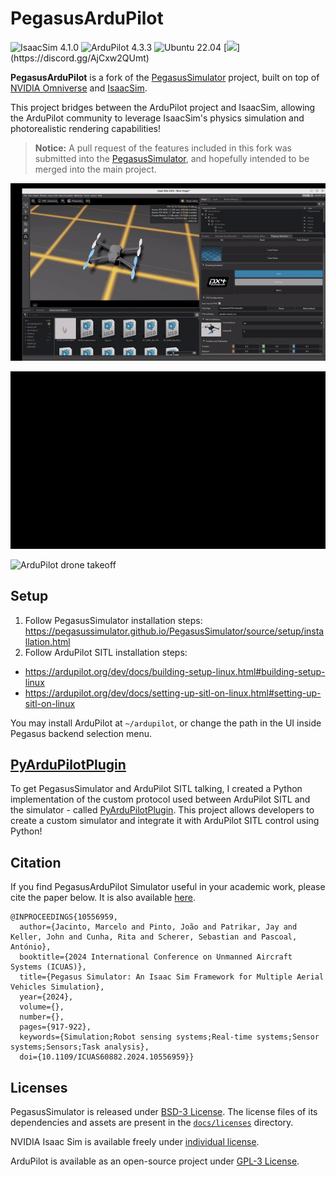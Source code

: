 # PegasusArduPilot

![IsaacSim 4.1.0](https://img.shields.io/badge/IsaacSim-4.1.0-brightgreen.svg)
![ArduPilot 4.3.3](https://img.shields.io/badge/ArduPilot-4.3.3-brightgreen.svg)
![Ubuntu 22.04](https://img.shields.io/badge/Ubuntu-22.04LTS-brightgreen.svg)
[![](https://dcbadge.limes.pink/api/server/[INVITE](https://discord.gg/AjCxw2QUmt?style=flat))](https://discord.gg/AjCxw2QUmt)

**PegasusArduPilot** is a fork of the [PegasusSimulator](https://github.com/PegasusSimulator/PegasusSimulator) project, built on top of [NVIDIA
Omniverse](https://docs.omniverse.nvidia.com/) and [IsaacSim](https://docs.omniverse.nvidia.com/app_isaacsim/app_isaacsim/overview.html).

This project bridges between the ArduPilot project and IsaacSim, allowing the ArduPilot community to leverage IsaacSim's physics simulation and photorealistic rendering capabilities!

> **Notice:** A pull request of the features included in this fork was submitted into the [PegasusSimulator](https://github.com/PegasusSimulator/PegasusSimulator), and hopefully intended to be merged into the main project.


<p align = "center">

  ![Backend Selection](docs/_static/ardupilot/pegasus_backend_ui.gif)

  ![ArduPilot drone spawn](docs/_static/ardupilot/ardupilot_spawn.gif)

  ![ArduPilot drone takeoff](docs/_static/ardupilot/drone_takeoff.gif)
</p>

## Setup
1. Follow PegasusSimulator installation steps: https://pegasussimulator.github.io/PegasusSimulator/source/setup/installation.html
2. Follow ArduPilot SITL installation steps:
  - https://ardupilot.org/dev/docs/building-setup-linux.html#building-setup-linux
  - https://ardupilot.org/dev/docs/setting-up-sitl-on-linux.html#setting-up-sitl-on-linux
  
  You may install ArduPilot at `~/ardupilot`, or change the path in the UI inside Pegasus backend selection menu.

## [PyArduPilotPlugin](https://github.com/TomerTip/PyArduPilotPlugin)
To get PegasusSimulator and ArduPilot SITL talking, I created a Python implementation of the custom protocol used between ArduPilot SITL and the simulator - called [PyArduPilotPlugin](https://github.com/TomerTip/PyArduPilotPlugin).
This project allows developers to create a custom simulator and integrate it with ArduPilot SITL control using Python!

## Citation

If you find PegasusArduPilot Simulator useful in your academic work, please cite the paper below. It is also available [here](https://doi.org/10.1109/ICUAS60882.2024.10556959).
```
@INPROCEEDINGS{10556959,
  author={Jacinto, Marcelo and Pinto, João and Patrikar, Jay and Keller, John and Cunha, Rita and Scherer, Sebastian and Pascoal, António},
  booktitle={2024 International Conference on Unmanned Aircraft Systems (ICUAS)}, 
  title={Pegasus Simulator: An Isaac Sim Framework for Multiple Aerial Vehicles Simulation}, 
  year={2024},
  volume={},
  number={},
  pages={917-922},
  keywords={Simulation;Robot sensing systems;Real-time systems;Sensor systems;Sensors;Task analysis},
  doi={10.1109/ICUAS60882.2024.10556959}}
```

## Licenses

PegasusSimulator is released under [BSD-3 License](LICENSE). The license files of its dependencies and assets are present in the [`docs/licenses`](docs/licenses) directory.

NVIDIA Isaac Sim is available freely under [individual license](https://www.nvidia.com/en-us/omniverse/download/). 

ArduPilot is available as an open-source project under [GPL-3 License](https://github.com/ArduPilot/ardupilot).
